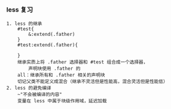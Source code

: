 ### less 复习
	1. less 的继承
		#test{
			&:extend(.father)
		}
		#test:extend(.father){
			
		}
		继承实质上将 .father 选择器和 #test 组合成一个选择器，
			声明块使用 .father 的
		all：继承所有和 .father 相关的声明块
		切记父类不能定义成混合（继承不灵活但是性能高，混合灵活但是性能低）
	2. less 的避免编译
		~"不会被编译的内容"
		变量在 less 中属于块级作用域，延迟加载
